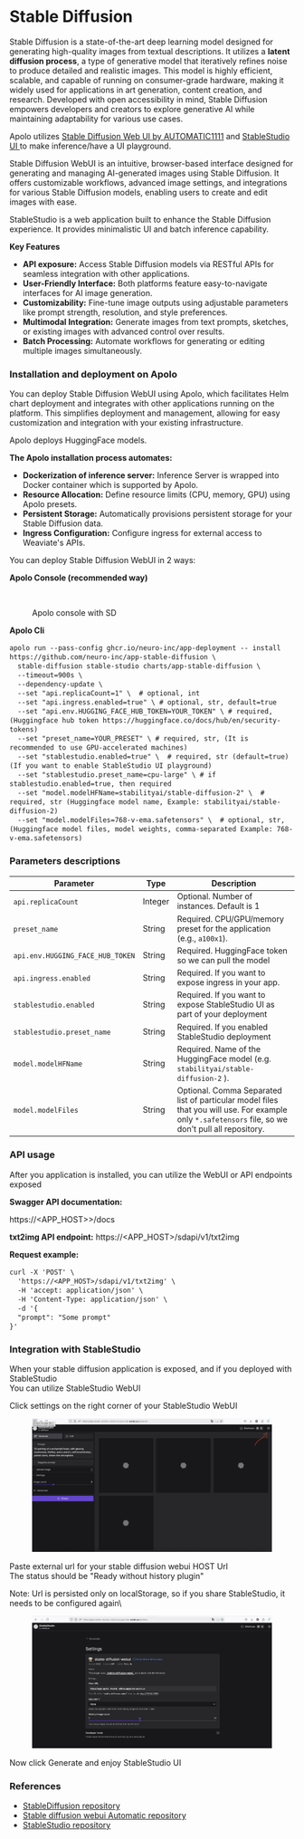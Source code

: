 # Stable Diffusion

Stable Diffusion is a state-of-the-art deep learning model designed for generating high-quality images from textual descriptions. It utilizes a **latent diffusion process**, a type of generative model that iteratively refines noise to produce detailed and realistic images. This model is highly efficient, scalable, and capable of running on consumer-grade hardware, making it widely used for applications in art generation, content creation, and research. Developed with open accessibility in mind, Stable Diffusion empowers developers and creators to explore generative AI while maintaining adaptability for various use cases.

Apolo utilizes [Stable Diffusion Web UI by AUTOMATIC1111](https://github.com/AUTOMATIC1111/stable-diffusion-webui) and [StableStudio UI ](https://github.com/Stability-AI/StableStudio)to make inference/have a UI playground.

Stable Diffusion WebUI is an intuitive, browser-based interface designed for generating and managing AI-generated images using Stable Diffusion. It offers customizable workflows, advanced image settings, and integrations for various Stable Diffusion models, enabling users to create and edit images with ease.

StableStudio is a web application built to enhance the Stable Diffusion experience. It provides minimalistic UI and batch inference capability.

**Key Features**&#x20;

* **API exposure:** Access Stable Diffusion models via RESTful APIs for seamless integration with other applications.&#x20;
* **User-Friendly Interface:** Both platforms feature easy-to-navigate interfaces for AI image generation.&#x20;
* **Customizability:** Fine-tune image outputs using adjustable parameters like prompt strength, resolution, and style preferences.&#x20;
* **Multimodal Integration:** Generate images from text prompts, sketches, or existing images with advanced control over results.&#x20;
* **Batch Processing:** Automate workflows for generating or editing multiple images simultaneously.

### Installation and deployment on Apolo

You can deploy Stable Diffusion WebUI using Apolo, which facilitates Helm chart deployment and integrates with other applications running on the platform. This simplifies deployment and management, allowing for easy customization and integration with your existing infrastructure.

Apolo deploys HuggingFace models.

**The Apolo installation process automates:**&#x20;

* **Dockerization of inference server:** Inference Server is wrapped into Docker container which is supported by Apolo.&#x20;
* **Resource Allocation:** Define resource limits (CPU, memory, GPU) using Apolo presets.&#x20;
* **Persistent Storage:** Automatically provisions persistent storage for your Stable Diffusion data.
* **Ingress Configuration:** Configure ingress for external access to Weaviate's APIs.&#x20;

You can deploy Stable Diffusion WebUI in 2 ways:

**Apolo Console (recommended way)**

<figure><img src="../../../../../.gitbook/assets/image (258).png" alt=""><figcaption><p>Apolo console with SD</p></figcaption></figure>

**Apolo Cli**

```
apolo run --pass-config ghcr.io/neuro-inc/app-deployment -- install https://github.com/neuro-inc/app-stable-diffusion \
  stable-diffusion stable-studio charts/app-stable-diffusion \
  --timeout=900s \
  --dependency-update \
  --set "api.replicaCount=1" \  # optional, int
  --set "api.ingress.enabled=true" \ # optional, str, default=true
  --set "api.env.HUGGING_FACE_HUB_TOKEN=YOUR_TOKEN" \ # required, (Huggingface hub token https://huggingface.co/docs/hub/en/security-tokens)
  --set "preset_name=YOUR_PRESET" \ # required, str, (It is recommended to use GPU-accelerated machines)
  --set "stablestudio.enabled=true" \  # required, str (default=true)  (If you want to enable StableStudio UI playground)
  --set "stablestudio.preset_name=cpu-large" \ # if stablestudio.enabled=true, then required
  --set "model.modelHFName=stabilityai/stable-diffusion-2" \  # required, str (Huggingface model name, Example: stabilityai/stable-diffusion-2)
  --set "model.modelFiles=768-v-ema.safetensors" \  # optional, str, (Huggingface model files, model weights, comma-separated Example: 768-v-ema.safetensors)

```

### Parameters descriptions

| Parameter                        | Type    | Description                                                                                                                                         |
| -------------------------------- | ------- | --------------------------------------------------------------------------------------------------------------------------------------------------- |
| `api.replicaCount`               | Integer | Optional. Number of instances. Default is 1                                                                                                         |
| `preset_name`                    | String  | Required. CPU/GPU/memory preset for the application (e.g., `a100x1`).                                                                               |
| `api.env.HUGGING_FACE_HUB_TOKEN` | String  | Required. HuggingFace token so we can pull the model                                                                                                |
| `api.ingress.enabled`            | String  | Required. If you want to expose ingress in your app.                                                                                                |
| `stablestudio.enabled`           | String  | Required. If you want to expose StableStudio UI as part of your deployment                                                                          |
| `stablestudio.preset_name`       | String  | Required. If you enabled StableStudio deployment                                                                                                    |
| `model.modelHFName`              | String  | Required. Name of the HuggingFace model (e.g. `stabilityai/stable-diffusion-2` ).                                                                   |
| `model.modelFiles`               | String  | Optional. Comma Separated list of particular model files that you will use. For example only `*.safetensors` file, so we don't pull all repository. |





### API usage&#x20;

After you application is installed, you can utilize the WebUI or API endpoints exposed

**Swagger API documentation:**&#x20;

https://\<APP\_HOST>>/docs&#x20;

**txt2img API endpoint:** https://\<APP\_HOST>/sdapi/v1/txt2img&#x20;

**Request example:**

```
curl -X 'POST' \
  'https://<APP_HOST>/sdapi/v1/txt2img' \
  -H 'accept: application/json' \
  -H 'Content-Type: application/json' \
  -d '{
  "prompt": "Some prompt"
}'
```

### Integration with StableStudio

When your stable diffusion application is exposed, and if you deployed with StableStudio \
You can utilize StableStudio WebUI

Click settings on the right corner of your StableStudio WebUI

<figure><img src="../../../../../.gitbook/assets/Screenshot 2025-02-04 at 15.45.24.png" alt=""><figcaption></figcaption></figure>

Paste external url for your stable diffusion webui HOST Url\
The status should be "Ready without history plugin"

Note: Url is persisted only on localStorage, so if you share StableStudio, it needs to be configured again\


<figure><img src="../../../../../.gitbook/assets/Screenshot 2025-02-04 at 15.53.53.png" alt=""><figcaption></figcaption></figure>

Now click Generate and enjoy StableStudio UI

### References

* [StableDiffusion repository](https://github.com/Stability-AI/StableDiffusion)
* [Stable diffusion webui Automatic repository](https://github.com/AUTOMATIC1111/stable-diffusion-webui)
* [StableStudio repository](https://github.com/Stability-AI/StableStudio)
